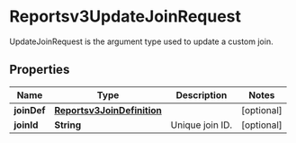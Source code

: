 

# Reportsv3UpdateJoinRequest

UpdateJoinRequest is the argument type used to update a custom join.

## Properties

| Name | Type | Description | Notes |
|------------ | ------------- | ------------- | -------------|
|**joinDef** | [**Reportsv3JoinDefinition**](Reportsv3JoinDefinition.md) |  |  [optional] |
|**joinId** | **String** | Unique join ID. |  [optional] |



